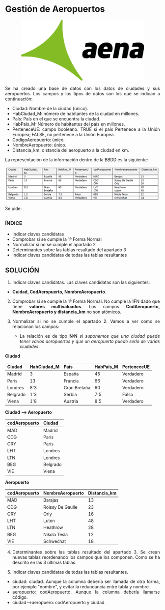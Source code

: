 <div align="justify">

# Gestión de Aeropuertos 

<div align="center">
<img src="https://raw.githubusercontent.com/popadron/base-de-datos/main/Tareas/UD2-INTERPRETACI%C3%93N%20DE%20DIAGRAMAS%20ENTIDAD-RELACI%C3%93N/NORMALIZACION/img/aena_logo.png?token=GHSAT0AAAAAAB3KRMJHCND57O74BPHESERSY3WQMZQ" width="400px"/>
</div>

Se ha creado una base de datos con los datos de ciudades y sus aeropuertos. Los campos y los tipos de datos son los que se indican a continuación:
- Ciudad: Nombre de la ciudad (único).
- HabCiudad_M: número de habitantes de la ciudad en millones. 
- País: País en el que se encuentra la ciudad.
- HabPais_M: Número de habitantes del país en millones.
- PerteneceUE: campo booleano. TRUE si el país Pertenece a la Unión Europea; FALSE, no pertenece a la Unión Europea. 
- CodigoAeropuerto: único.
- NombreAeropuerto: único.
- Distancia_km: distancia del aeropuerto a la ciudad en km.

La representación de la información dentro de la BBDD es la siguiente:


<div align="center">
 <img src="https://raw.githubusercontent.com/popadron/base-de-datos/main/Tareas/UD2-INTERPRETACI%C3%93N%20DE%20DIAGRAMAS%20ENTIDAD-RELACI%C3%93N/NORMALIZACION/img/tabla.png?token=GHSAT0AAAAAAB3KRMJHVJ3LQ7W7P46KUPFUY3WQNSQ"/>
 </div>

Se pide:
  
  
##
  
### ÍNDICE 
  
  - Indicar claves candidatas
  - Comprobar si se cumple la 1ª Forma Normal
  - Normalizar si no se cumple el apartado 2
  - Determinantes sobre las tablas resultado del apartado 3
  - Indicar claves candidatas de todas las tablas resultantes
  
##

## SOLUCIÓN

1. Indicar claves candidatas.
  Las claves candidatas son las siguientes:
  - __Cuidad, CodAeropuerto, NombreAeropuerto__.
  
2. Comprobar si se cumple la 1ª Forma Normal.
  No cumple la 1FN dado que tiene __valores multivaluados__. Los campos __CodAeropuerto, NombreAeropuerto y distancia_km__ no son atómicos.
  
3. Normalizar si no se cumple el apartado 2.
  Vamos a ver como se relacionan los campos:
    - La relación es de tipo __N:N__ _si suponemos que una ciudad puede tener varios aeropuertos y que un aeropuerto puede serlo de varias ciudades_.

**Ciudad**
  
  | Ciudad | HabCiudad_M | País | HabPaís_M | PerteneceUE |
  |--------|-------------|------|-----------|-------------|
  | Madrid | 3 | España | 45 | Verdadero |
  | París | 13 | Francia | 66 | Verdadero |
  | Londres | 8'3 | Gran Bretaña | 60 | Verdadero |
  | Belgrado | 1'3 | Serbia | 7'5 | Falso |
  | Viena | 1'8 | Austria | 8'5 | Verdadero |

**Ciudad --> Aeropuerto**
  
  | codAeropuerto | Ciudad |
  |----|----|
  | MAD | Madrid |
  | CDG | París |
  | ORY | París |
  | LHT | Londres |
  | LTN | Londres |
  | BEG | Belgrado |
  | VIE | Viena |

**Aeropuerto**
  
  | codAeropuerto | NombreAeropuerto | Distancia_km |
  |----|----|----|
  | MAD | Barajas | 13 |
  | CDG | Roissy De Gaulle | 23 |
  | ORY | Orly | 16 |
  | LHT | Luton | 48 |
  | LTN | Heathrow | 28 |
  | BEG | Nikola Tesla | 12 |
  | VIE | Schwechat | 18 |
  
4. Determinantes sobre las tablas resultado del apartado 3.
  Se crean nuevas tablas reordenando los campos que los componen. Como se ha descrito en las 3 últimas tablas.

5. Indicar claves candidatas de todas las tablas resultantes.
  - ciudad: ciudad. Aunque la columna debería ser llamada de otra forma, por ejemplo "nombre", y evitar la redundancia entre tabla y nombre.
  - aeropuerto: codAeropuerto. Aunque la columna debería llamarse código.
  - ciudad-->aeropuero: codAeropuerto y ciudad.
